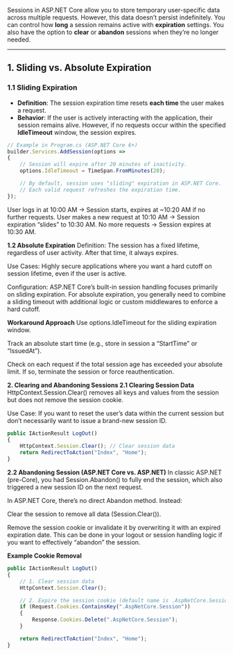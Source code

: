 Sessions in ASP.NET Core allow you to store temporary user-specific data across multiple requests. However, this data doesn’t persist indefinitely. You can control how **long** a session remains active with **expiration** settings. You also have the option to **clear** or **abandon** sessions when they’re no longer needed.

---

## 1. Sliding vs. Absolute Expiration

### 1.1 Sliding Expiration

- **Definition**: The session expiration time resets **each time** the user makes a request.  
- **Behavior**: If the user is actively interacting with the application, their session remains alive. However, if no requests occur within the specified **IdleTimeout** window, the session expires.

```typescript
// Example in Program.cs (ASP.NET Core 6+)
builder.Services.AddSession(options =>
{
    // Session will expire after 20 minutes of inactivity.
    options.IdleTimeout = TimeSpan.FromMinutes(20);

    // By default, session uses "sliding" expiration in ASP.NET Core.
    // Each valid request refreshes the expiration time.
});
```

User logs in at 10:00 AM → Session starts, expires at ~10:20 AM if no further requests.
User makes a new request at 10:10 AM → Session expiration “slides” to 10:30 AM.
No more requests → Session expires at 10:30 AM.

**1.2 Absolute Expiration**
Definition: The session has a fixed lifetime, regardless of user activity. After that time, it always expires.

Use Cases: Highly secure applications where you want a hard cutoff on session lifetime, even if the user is active.

Configuration: ASP.NET Core’s built-in session handling focuses primarily on sliding expiration. For absolute expiration, you generally need to combine a sliding timeout with additional logic or custom middlewares to enforce a hard cutoff.

**Workaround Approach**
Use options.IdleTimeout for the sliding expiration window.

Track an absolute start time (e.g., store in session a “StartTime” or “IssuedAt”).

Check on each request if the total session age has exceeded your absolute limit. If so, terminate the session or force reauthentication.

**2. Clearing and Abandoning Sessions
2.1 Clearing Session Data**
HttpContext.Session.Clear() removes all keys and values from the session but does not remove the session cookie.

Use Case: If you want to reset the user’s data within the current session but don’t necessarily want to issue a brand-new session ID.

```typescript
public IActionResult LogOut()
{
    HttpContext.Session.Clear(); // Clear session data
    return RedirectToAction("Index", "Home");
}
```

**2.2 Abandoning Session (ASP.NET Core vs. ASP.NET)**
In classic ASP.NET (pre-Core), you had Session.Abandon() to fully end the session, which also triggered a new session ID on the next request.

In ASP.NET Core, there’s no direct Abandon method. Instead:

Clear the session to remove all data (Session.Clear()).

Remove the session cookie or invalidate it by overwriting it with an expired expiration date. This can be done in your logout or session handling logic if you want to effectively “abandon” the session.

**Example Cookie Removal**
```typescript
public IActionResult LogOut()
{
    // 1. Clear session data
    HttpContext.Session.Clear();

    // 2. Expire the session cookie (default name is .AspNetCore.Session)
    if (Request.Cookies.ContainsKey(".AspNetCore.Session"))
    {
        Response.Cookies.Delete(".AspNetCore.Session");
    }

    return RedirectToAction("Index", "Home");
}
```